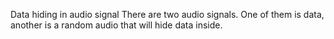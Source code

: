 Data hiding in audio signal
There are two audio signals. One of them is data, another is a random audio that will hide data inside.
